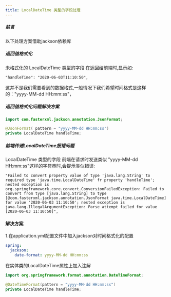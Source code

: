 ```yaml
---
title: LocalDateTime 类型的字段处理
---
```

##### 前言

以下处理方案借助jackson依赖库

##### 返回值格式化
未格式化的 LocalDateTime 类型的字段 在返回给前端时,显示如:
```
"handleTime": "2020-06-03T11:10:50",
```
这并不是我们需要看到的数据格式,一般情况下我们希望时间格式是这样的："yyyy-MM-dd HH:mm:ss"，


##### 返回值格式化问题解决方案
```java
import com.fasterxml.jackson.annotation.JsonFormat;

@JsonFormat( pattern = "yyyy-MM-dd HH:mm:ss")
private LocalDateTime handleTime;
```


##### 前端传递LocalDateTime报错问题
LocalDateTime 类型的字段 前端在请求时发送类似 "yyyy-MM-dd HH:mm:ss"这样的字符串时,会提示类似错误:
```
"Failed to convert property value of type 'java.lang.String' to required type 'java.time.LocalDateTime' fr property 'handleTime'; nested exception is org.springframework.core.convert.ConversionFailedException: Failed to convert from type [java.lang.String] to type [@com.fasterxml.jackson.annotation.JsonFormat java.time.LocalDateTime] for value '2020-06-03 11:10:50'; nested exception is java.lang.IllegalArgumentException: Parse attempt failed for value [2020-06-03 11:10:50]",
```
#### 解决方案

1.在application.yml配置文件中加入jackson对时间格式化的配置
```yml
spring:
  jackson:
    date-format: yyyy-MM-dd HH:mm:ss
```
在实体类的LocalDateTime属性上加入注解
```java
import org.springframework.format.annotation.DateTimeFormat;

@DateTimeFormat(pattern = "yyyy-MM-dd HH:mm:ss")
private LocalDateTime handleTime;
```